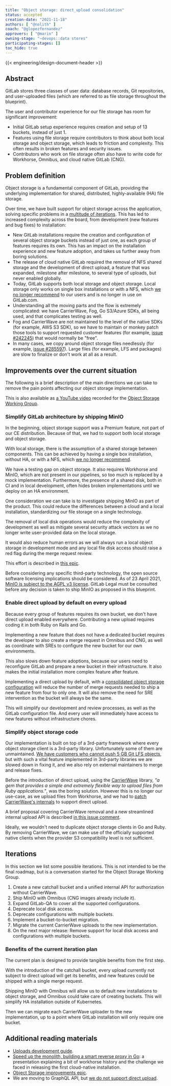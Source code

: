 ```yaml
---
title: "Object storage: direct_upload consolidation"
status: accepted
creation-date: "2021-11-18"
authors: [ "@nolith" ]
coach: "@glopezfernandez"
approvers: [ "@marin" ]
owning-stage: "~devops::data stores"
participating-stages: []
toc_hide: true
---
```


<!-- vale gitlab.FutureTense = NO -->
{{< engineering/design-document-header >}}

## Abstract

GitLab stores three classes of user data: database records, Git
repositories, and user-uploaded files (which are referred to as
file storage throughout the blueprint).

The user and contributor experience for our file
storage has room for significant improvement:

- Initial GitLab setup experience requires creation and setup of 13
  buckets, instead of just 1.
- Features using file storage require contributors to think about both local
  storage and object storage, which leads to friction and
  complexity. This often results in broken features and security issues.
- Contributors who work on file storage often also have to write code
  for Workhorse, Omnibus, and cloud native GitLab (CNG).

## Problem definition

Object storage is a fundamental component of GitLab, providing the
underlying implementation for shared, distributed, highly-available
(HA) file storage.

Over time, we have built support for object storage across the
application, solving specific problems in a
[multitude of iterations](../../../../company/working-groups/object-storage/#company-efforts-on-uploads).
This has led to increased complexity across the board, from development
(new features and bug fixes) to installation:

- New GitLab installations require the creation and configuration of
  several object storage buckets instead of just one, as each group of
  features requires its own. This has an impact on the installation
  experience and new feature adoption, and takes us further away from
  boring solutions.
- The release of cloud native GitLab required the removal of NFS
  shared storage and the development of direct upload, a feature that
  was expanded, milestone after milestone, to several type of uploads,
  but never enabled globally.
- Today, GitLab supports both local storage and object storage. Local
  storage only works on single box installations or with a NFS, which
  [we no longer recommend](https://docs.gitlab.com/ee/administration/nfs.html) to our
  users and is no longer in use on GitLab.com.
- Understanding all the moving parts and the flow is extremely
  complicated: we have CarrierWave, Fog, Go S3/Azure SDKs, all
  being used, and that complicates testing as well.
- Fog and CarrierWave are not maintained to the level of the native
  SDKs (for example, AWS S3 SDK), so we have to maintain or monkey
  patch those tools to support requested customer features
  (for example, [issue #242245](https://gitlab.com/gitlab-org/gitlab/-/issues/242245))
  that would normally be "free".
- In many cases, we copy around object storage files needlessly
  (for example, [issue #285597](https://gitlab.com/gitlab-org/gitlab/-/issues/285597)).
  Large files (for example, LFS and packages) are slow to finalize or don't work
  at all as a result.

## Improvements over the current situation

The following is a brief description of the main directions we can take to
remove the pain points affecting our object storage implementation.

This is also available as [a YouTube video](https://youtu.be/X9V_w8hsM8E) recorded for the
[Object Storage Working Group](../../../../company/working-groups/object-storage/).

### Simplify GitLab architecture by shipping MinIO

In the beginning, object storage support was a Premium feature, not
part of our CE distribution. Because of that, we had to support both
local storage and object storage.

With local storage, there is the assumption of a shared storage
between components. This can be achieved by having a single box
installation, without HA, or with a NFS, which
[we no longer recommend](https://docs.gitlab.com/ee/administration/nfs.html).

We have a testing gap on object storage. It also requires Workhorse
and MinIO, which are not present in our pipelines, so too much is
replaced by a mock implementation. Furthermore, the presence of a
shared disk, both in CI and in local development, often hides broken
implementations until we deploy on an HA environment.

One consideration we can take is to investigate shipping MinIO as part of the product. This could reduce the differences
between a cloud and a local installation, standardizing our file
storage on a single technology.

The removal of local disk operations would reduce the complexity of
development as well as mitigate several security attack vectors as
we no longer write user-provided data on the local storage.

It would also reduce human errors as we will always run a local object
storage in development mode and any local file disk access should
raise a red flag during the merge request review.

This effort is described in [this epic](https://gitlab.com/groups/gitlab-org/-/epics/6099).

Before considering any specific third-party technology, the
open source software licensing implications should be considered. As of 23 April 2021, [MinIO is subject to the AGPL v3 license](https://github.com/minio/minio/commit/069432566fcfac1f1053677cc925ddafd750730a). GitLab Legal must be consulted before any decision is taken to ship MinIO as proposed in this blueprint.

### Enable direct upload by default on every upload

Because every group of features requires its own bucket, we don't have
direct upload enabled everywhere. Contributing a new upload requires
coding it in both Ruby on Rails and Go.

Implementing a new feature that does not have a dedicated bucket
requires the developer to also create a merge request in Omnibus
and CNG, as well as coordinate with SREs to configure the new bucket
for our own environments.

This also slows down feature adoptions, because our users need to
reconfigure GitLab and prepare a new bucket in their
infrastructure. It also makes the initial installation more complex
feature after feature.

Implementing a direct upload by default, with a
[consolidated object storage configuration](https://docs.gitlab.com/ee/administration/object_storage.html#configure-a-single-storage-connection-for-all-object-types-consolidated-form#configure-a-single-storage-connection-for-all-object-types-consolidated-form)
will reduce the number of merge requests needed to ship a new feature
from four to only one. It will also remove the need for SRE
intervention as the bucket will always be the same.

This will simplify our development and review processes, as well as
the GitLab configuration file. And every user will immediately have
access to new features without infrastructure chores.

### Simplify object storage code

Our implementation is built on top of a 3rd-party framework where
every object storage client is a 3rd-party library. Unfortunately some
of them are unmaintained.
[We have customers who cannot push 5 GB Git LFS objects](https://gitlab.com/gitlab-org/gitlab/-/issues/216442),
but with such a vital feature implemented in 3rd-party libraries we
are slowed down in fixing it, and we also rely on external maintainers
to merge and release fixes.

Before the introduction of direct upload, using the
[CarrierWave](https://github.com/carrierwaveuploader/carrierwave)
library, _"a gem that provides a simple and extremely flexible way to
upload files from Ruby applications."_, was the boring solution.
However this is no longer our use-case, as we upload files from
Workhorse, and we had to [patch CarrierWave's internals](https://gitlab.com/gitlab-org/gitlab/-/issues/285597#note_452696638)
to support direct upload.

A brief proposal covering CarrierWave removal and a new streamlined
internal upload API is described
[in this issue comment](https://gitlab.com/gitlab-org/gitlab/-/issues/213288#note_325358026).

Ideally, we wouldn't need to duplicate object storage clients in Go
and Ruby. By removing CarrierWave, we can make use of the officially
supported native clients when the provider S3 compatibility level is
not sufficient.

## Iterations

In this section we list some possible iterations. This is not
intended to be the final roadmap, but is a conversation started for the
Object Storage Working Group.

1. Create a new catchall bucket and a unified internal API for
   authorization without CarrierWave.
1. Ship MinIO with Omnibus (CNG images already include it).
1. Expand GitLab-QA to cover all the supported configurations.
1. Deprecate local disk access.
1. Deprecate configurations with multiple buckets.
1. Implement a bucket-to-bucket migration.
1. Migrate the current CarrierWave uploads to the new implementation.
1. On the next major release: Remove support for local disk access and
   configurations with multiple buckets.

### Benefits of the current iteration plan

The current plan is designed to provide tangible benefits from the
first step.

With the introduction of the catchall bucket, every upload currently
not subject to direct upload will get its benefits, and new features
could be shipped with a single merge request.

Shipping MinIO with Omnibus will allow us to default new installations
to object storage, and Omnibus could take care of creating
buckets. This will simplify HA installation outside of Kubernetes.

Then we can migrate each CarrierWave uploader to the new
implementation, up to a point where GitLab installation will only
require one bucket.

## Additional reading materials

- [Uploads development guide](https://docs.gitlab.com/ee/development/uploads/index.html).
- [Speed up the monolith, building a smart reverse proxy in Go](https://archive.fosdem.org/2020/schedule/event/speedupmonolith/): a presentation explaining a bit of workhorse history and the challenge we faced in releasing the first cloud-native installation.
- [Object Storage improvements epic](https://gitlab.com/groups/gitlab-org/-/epics/483).
- We are moving to GraphQL API, but [we do not support direct upload](https://gitlab.com/gitlab-org/gitlab/-/issues/280819).
